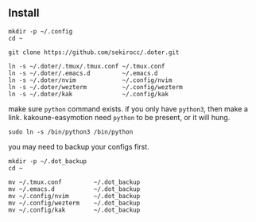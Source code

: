 

## Install

```
mkdir -p ~/.config
cd ~

git clone https://github.com/sekirocc/.doter.git

ln -s ~/.doter/.tmux/.tmux.conf ~/.tmux.conf
ln -s ~/.doter/.emacs.d         ~/.emacs.d
ln -s ~/.doter/nvim             ~/.config/nvim
ln -s ~/.doter/wezterm          ~/.config/wezterm
ln -s ~/.doter/kak              ~/.config/kak
```

make sure `python` command exists. if you only have `python3`, then make a link.
kakoune-easymotion need `python` to be present, or it will hung.

```
sudo ln -s /bin/python3 /bin/python
```


you may need to backup your configs first.


```
mkdir -p ~/.dot_backup
cd ~

mv ~/.tmux.conf         ~/.dot_backup
mv ~/.emacs.d           ~/.dot_backup
mv ~/.config/nvim       ~/.dot_backup
mv ~/.config/wezterm    ~/.dot_backup
mv ~/.config/kak        ~/.dot_backup
```
